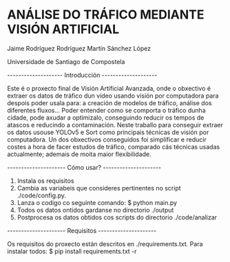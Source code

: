 
# ANÁLISE DO TRÁFICO MEDIANTE VISIÓN ARTIFICIAL

Jaime Rodríguez Rodríguez
Martín Sánchez López

Universidade de Santiago de Compostela

-------------------- Introducción --------------------

Este é o proxecto final de Visión Artificial Avanzada, onde o obxectivo é extraer os datos de  tráfico 
dun vídeo usando visión por computadora para despois poder usala para: a creación de modelos de tráfico, 
análise dos diferentes fluxos... Poder entender como se comporta o tráfico dunha cidade, pode axudar a 
optimizalo, conseguindo reducir os tempos de atascos e reducindo a contaminación. Neste traballo para 
conseguir extraer os datos usouse YOLOv5 e Sort como principais técnicas de visión por computadora. Un
dos obxectivos conseguidos foi simplificar e reducir costes a hora de facer estudos de tráfico, comparado 
cás técnicas usadas actualmente; ademais de moita maior flexibilidade.

--------------------- Cómo usar? ---------------------

1) Instala os requisitos
2) Cambia as variabeis que consideres pertinentes no script ./code/config.py.
3) Lanza o codigo co seguinte comando: $ python main.py
4) Todos os datos ontidos gardanse no directorio ./output
5) Postprocesa os datos obtidos cos scripts do directorio ./code/analizar

--------------------- Requisitos ---------------------

Os requisitos do proxecto están descritos en ./requirements.txt. Para instalar todos:
$ pip install requirements.txt -r
